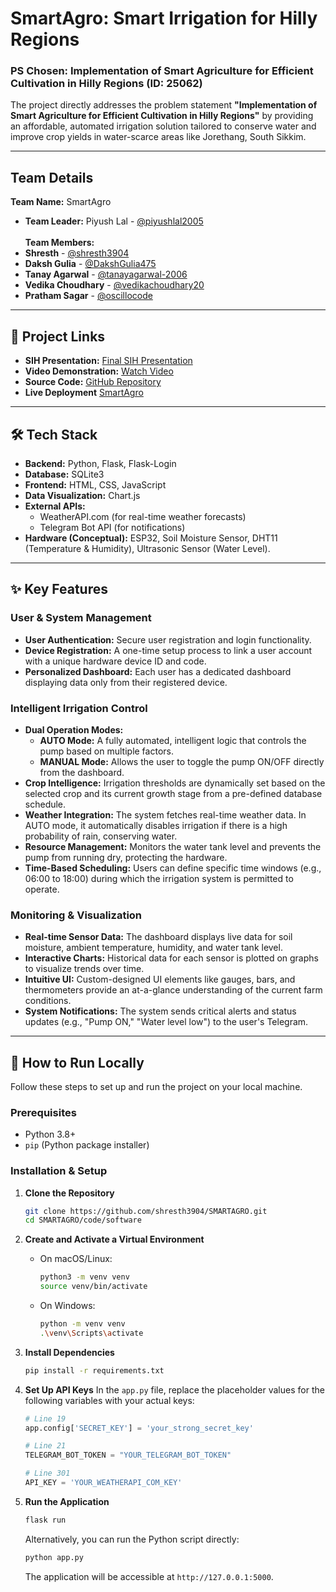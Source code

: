 # SmartAgro: Smart Irrigation for Hilly Regions

### PS Chosen: Implementation of Smart Agriculture for Efficient Cultivation in Hilly Regions (ID: 25062)

The project directly addresses the problem statement **"Implementation of Smart Agriculture for Efficient Cultivation in Hilly Regions"** by providing an affordable, automated irrigation solution tailored to conserve water and improve crop yields in water-scarce areas like Jorethang, South Sikkim.

---

## Team Details

**Team Name:** SmartAgro
* **Team Leader:** Piyush Lal - [@piyushlal2005](https://github.com/piyushlal2005)<br><br>
 **Team Members:**<br>
* **Shresth** - [@shresth3904](https://github.com/shresth3904)
* **Daksh Gulia** - [@DakshGulia475](https://github.com/DakshGulia475)
* **Tanay Agarwal** - [@tanayagarwal-2006](https://github.com/tanayagarwal-2006)
* **Vedika Choudhary** - [@vedikachoudhary20](https://github.com/vedikachoudhary20)
* **Pratham Sagar** - [@oscillocode](https://github.com/oscillocode)


---

## 🔗 Project Links

* **SIH Presentation:** [Final SIH Presentation](https://github.com/your-username/your-repo/blob/main/SIH_Presentation.pptx)
* **Video Demonstration:** [Watch Video](https://www.youtube.com/watch?v=your_unlisted_video_id)
* **Source Code:** [GitHub Repository](https://github.com/shresth3904/SMARTAGRO)
* **Live Deployment** [SmartAgro](https://smartagro.pythonanywhere.com/)

---

## 🛠️ Tech Stack

* **Backend:** Python, Flask, Flask-Login
* **Database:** SQLite3
* **Frontend:** HTML, CSS, JavaScript
* **Data Visualization:** Chart.js
* **External APIs:**
    * WeatherAPI.com (for real-time weather forecasts)
    * Telegram Bot API (for notifications)
* **Hardware (Conceptual):** ESP32, Soil Moisture Sensor, DHT11 (Temperature & Humidity), Ultrasonic Sensor (Water Level).

---

## ✨ Key Features

### User & System Management
* **User Authentication:** Secure user registration and login functionality.
* **Device Registration:** A one-time setup process to link a user account with a unique hardware device ID and code.
* **Personalized Dashboard:** Each user has a dedicated dashboard displaying data only from their registered device.

### Intelligent Irrigation Control
* **Dual Operation Modes:**
    * **AUTO Mode:** A fully automated, intelligent logic that controls the pump based on multiple factors.
    * **MANUAL Mode:** Allows the user to toggle the pump ON/OFF directly from the dashboard.
* **Crop Intelligence:** Irrigation thresholds are dynamically set based on the selected crop and its current growth stage from a pre-defined database schedule.
* **Weather Integration:** The system fetches real-time weather data. In AUTO mode, it automatically disables irrigation if there is a high probability of rain, conserving water.
* **Resource Management:** Monitors the water tank level and prevents the pump from running dry, protecting the hardware.
* **Time-Based Scheduling:** Users can define specific time windows (e.g., 06:00 to 18:00) during which the irrigation system is permitted to operate.

### Monitoring & Visualization
* **Real-time Sensor Data:** The dashboard displays live data for soil moisture, ambient temperature, humidity, and water tank level.
* **Interactive Charts:** Historical data for each sensor is plotted on graphs to visualize trends over time.
* **Intuitive UI:** Custom-designed UI elements like gauges, bars, and thermometers provide an at-a-glance understanding of the current farm conditions.
* **System Notifications:** The system sends critical alerts and status updates (e.g., "Pump ON," "Water level low") to the user's Telegram.

---

## 🚀 How to Run Locally

Follow these steps to set up and run the project on your local machine.

### Prerequisites
* Python 3.8+
* `pip` (Python package installer)

### Installation & Setup

1.  **Clone the Repository**
    ```sh
    git clone https://github.com/shresth3904/SMARTAGRO.git
    cd SMARTAGRO/code/software
    ```

2.  **Create and Activate a Virtual Environment**
    * On macOS/Linux:
        ```sh
        python3 -m venv venv
        source venv/bin/activate
        ```
    * On Windows:
        ```sh
        python -m venv venv
        .\venv\Scripts\activate
        ```

3.  **Install Dependencies**
    ```sh
    pip install -r requirements.txt
    ```

4.  **Set Up API Keys**
    In the `app.py` file, replace the placeholder values for the following variables with your actual keys:
    ```python
    # Line 19
    app.config['SECRET_KEY'] = 'your_strong_secret_key'

    # Line 21
    TELEGRAM_BOT_TOKEN = "YOUR_TELEGRAM_BOT_TOKEN"

    # Line 301
    API_KEY = 'YOUR_WEATHERAPI_COM_KEY'
    ```
    

5.  **Run the Application**
    ```sh
    flask run
    ```
    Alternatively, you can run the Python script directly:
    ```sh
    python app.py
    ```
    The application will be accessible at `http://127.0.0.1:5000`.
